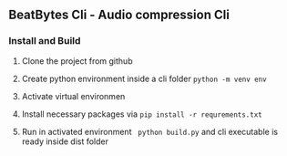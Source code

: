 ## BeatBytes Cli - Audio compression Cli

### Install and Build

1. Clone the project from github
2. Create python environment inside a cli folder
   `python -m venv env`

3. Activate virtual environmen
4. Install necessary packages via
   `pip install -r requrements.txt`
5. Run in activated environment
   ` python build.py`
   and cli executable is ready inside dist folder
